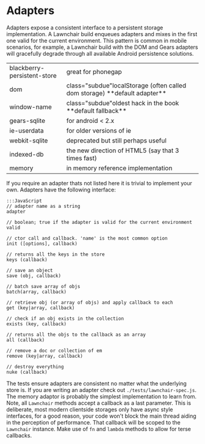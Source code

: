 Adapters
========

Adapters expose a consistent interface to a persistent storage implementation. A Lawnchair build enqueues adapters and mixes in the first one valid for the current environment. This pattern is common in mobile scenarios, for example, a Lawnchair build with the DOM and Gears adapters will gracefully degrade through all available Android persistence solutions.

<table>
    <tr>
        <td>blackberry-persistent-store</td>
        <td class="subdue">great for phonegap</td>
    </tr>
    <tr>
        <td>dom</td>
        <td> class="subdue"localStorage (often called dom storage) **default adapter** </td>
    </tr>
    <tr>
        <td>window-name</td>
        <td> class="subdue"oldest hack in the book **default fallback**</td>
    </tr>
    <tr>
        <td>gears-sqlite</td>
        <td class="subdue">for android &lt; 2.x</td>
    </tr>
    <tr>
        <td>ie-userdata</td>
        <td class="subdue">for older versions of ie</td>
    </tr>
    <tr>
        <td>webkit-sqlite</td>
        <td class="subdue">deprecated but still perhaps useful</td>
    </tr>
    <tr>
        <td>indexed-db</td>
        <td class="subdue">the new direction of HTML5 (say that 3 times fast)</td>
    </tr>
    <tr>
        <td>memory</td>
        <td class="subdue">in memory reference implementation</td>
    </tr>
</table>

If you require an adapter thats not listed here it is trivial to implement your own. Adapters have the following interface:

    
    :::JavaScript
    // adapter name as a string
    adapter 
    
    // boolean; true if the adapter is valid for the current environment
    valid 
    
    // ctor call and callback. 'name' is the most common option 
    init ([options], callback)

    // returns all the keys in the store
    keys (callback)     
    
    // save an object
    save (obj, callback) 
    
    // batch save array of objs
    batch(array, callback)
    
    // retrieve obj (or array of objs) and apply callback to each
    get (key|array, callback) 
    
    // check if an obj exists in the collection
    exists (key, callback)
    
    // returns all the objs to the callback as an array
    all (callback)
    
    // remove a doc or collection of em
    remove (key|array, callback)
    
    // destroy everything
    nuke (callback)
    

The tests ensure adapters are consistent no matter what the underlying store is. If you are writing an adapter check out `./tests/lawnchair-spec.js`. The memory adaptor is probably the simplest implementation to learn from. Note, all `Lawnchair` methods accept a callback as a last parameter. This is deliberate, most modern clientside storages only have async style interfaces, for a good reason, your code won't block the main thread aiding in the perception of performance. That callback will be scoped to the `Lawnchair` instance. Make use of `fn` and `lambda` methods to allow for terse callbacks. 
